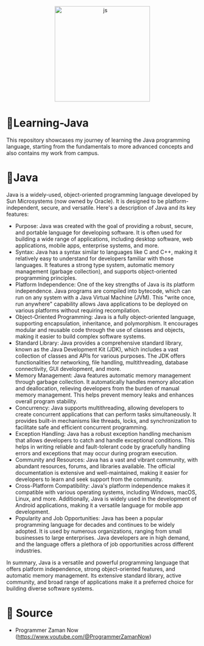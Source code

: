 <p align="center">
    <img width="250px" src="https://github.com/Ndraaa15/Leaning-Java/assets/112854205/26e919f8-39d0-4794-81e0-8f999344e4d5" alt="js" />
</p>

# 🧠Learning-Java
This repository showcases my journey of learning the Java programming language, starting from the fundamentals to more advanced concepts and also contains my work from campus.

# 📄Java
Java is a widely-used, object-oriented programming language developed by Sun Microsystems (now owned by Oracle). It is designed to be platform-independent, secure, and versatile. Here's a description of Java and its key features:
- Purpose: Java was created with the goal of providing a robust, secure, and portable language for developing software. It is often used for building a wide range of applications, including desktop software, web applications, mobile apps, enterprise systems, and more.
- Syntax: Java has a syntax similar to languages like C and C++, making it relatively easy to understand for developers familiar with those languages. It features a strong type system, automatic memory management (garbage collection), and supports object-oriented programming principles.
- Platform Independence: One of the key strengths of Java is its platform independence. Java programs are compiled into bytecode, which can run on any system with a Java Virtual Machine (JVM). This "write once, run anywhere" capability allows Java applications to be deployed on various platforms without requiring recompilation.
- Object-Oriented Programming: Java is a fully object-oriented language, supporting encapsulation, inheritance, and polymorphism. It encourages modular and reusable code through the use of classes and objects, making it easier to build complex software systems.
- Standard Library: Java provides a comprehensive standard library, known as the Java Development Kit (JDK), which includes a vast collection of classes and APIs for various purposes. The JDK offers functionalities for networking, file handling, multithreading, database connectivity, GUI development, and more.
- Memory Management: Java features automatic memory management through garbage collection. It automatically handles memory allocation and deallocation, relieving developers from the burden of manual memory management. This helps prevent memory leaks and enhances overall program stability.
- Concurrency: Java supports multithreading, allowing developers to create concurrent applications that can perform tasks simultaneously. It provides built-in mechanisms like threads, locks, and synchronization to facilitate safe and efficient concurrent programming.
- Exception Handling: Java has a robust exception handling mechanism that allows developers to catch and handle exceptional conditions. This helps in writing reliable and fault-tolerant code by gracefully handling errors and exceptions that may occur during program execution.
- Community and Resources: Java has a vast and vibrant community, with abundant resources, forums, and libraries available. The official documentation is extensive and well-maintained, making it easier for developers to learn and seek support from the community.
- Cross-Platform Compatibility: Java's platform independence makes it compatible with various operating systems, including Windows, macOS, Linux, and more. Additionally, Java is widely used in the development of Android applications, making it a versatile language for mobile app development.
- Popularity and Job Opportunities: Java has been a popular programming language for decades and continues to be widely adopted. It is used by numerous organizations, ranging from small businesses to large enterprises. Java developers are in high demand, and the language offers a plethora of job opportunities across different industries.

In summary, Java is a versatile and powerful programming language that offers platform independence, strong object-oriented features, and automatic memory management. Its extensive standard library, active community, and broad range of applications make it a preferred choice for building diverse software systems.

#  🚩 Source
- Programmer Zaman Now (https://www.youtube.com/@ProgrammerZamanNow)
